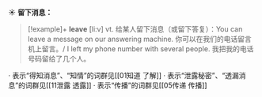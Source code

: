 ☀ <span class="category">**留下消息：**</span>
>[!example]+ <span class="vocabulary">**leave**</span> [li:v] 
> <span class="definition">vt. 给某人留下消息（或留下答复）：</span>You can leave a message on our answering machine. 你可以在我们的电话留言机上留言。/ I left my phone number with several people. 我把我的电话号码留给了几个人。

· 表示“得知消息”、“知情”的词群见[[01知道 了解]]
· 表示“泄露秘密”、“透漏消息”的词群见[[11泄露 透露]]
· 表示“传播”的词群见[[05传递 传播]]
